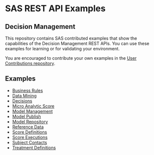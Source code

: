 # SAS REST API Examples

## Decision Management

This repository contains SAS contributed examples that show the capabilities of the Decision Management REST APIs. You can use these examples for learning or for validating your environment.

You are encouraged to contribute your own examples in the [User Contributions repository](../User_and_Aggregated_Samples).

## Examples

* [Business Rules](businessRules.md)
* [Data Mining](dataMining.md)
* [Decisions](decisions.md)
* [Micro Analytic Score](microAnalyticScore.md)
* [Model Management](modelManagement.md)
* [Model Publish](modelPublish.md)
* [Model Repository](modelRepository.md)
* [Reference Data](referenceData.md)
* [Score Definitions](scoreDefinitions.md)
* [Score Executions](scoreExecutions.md)
* [Subject Contacts](subjectContacts.md)
* [Treatment Definitions](treatmentDefinitions.md)
